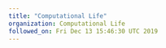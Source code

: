 ```yaml
---
title: "Computational Life"
organization: Computational Life
followed_on: Fri Dec 13 15:46:30 UTC 2019
---
```

